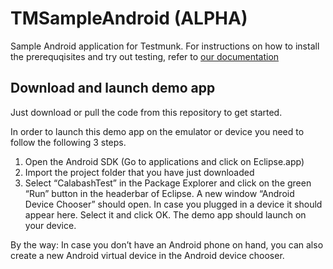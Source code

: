TMSampleAndroid (ALPHA)
===============

Sample Android application for Testmunk. For instructions on how to install the prerequqisites and try out testing, refer to [our documentation](http://docs.testmunk.com/)

Download and launch demo app
---
Just download or pull the code from this repository to get started.

In order to launch this demo app on the emulator or device you need to follow the following 3 steps.  
1. Open the Android SDK (Go to applications and click on Eclipse.app)  
2. Import the project folder that you have just downloaded  
3. Select “CalabashTest” in the Package Explorer and click on the green “Run” button in the headerbar of Eclipse. A new window “Android Device Chooser” should open. In case you plugged in a device it should appear here. Select it and click OK. The demo app should launch on your device.

By the way: In case you don’t have an Android phone on hand, you can also create a new Android virtual device in the Android device chooser.